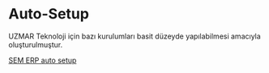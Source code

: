 # Auto-Setup
UZMAR Teknoloji için bazı kurulumları basit düzeyde yapılabilmesi amacıyla oluşturulmuştur.

[SEM ERP auto setup](semerp/files/README.md)